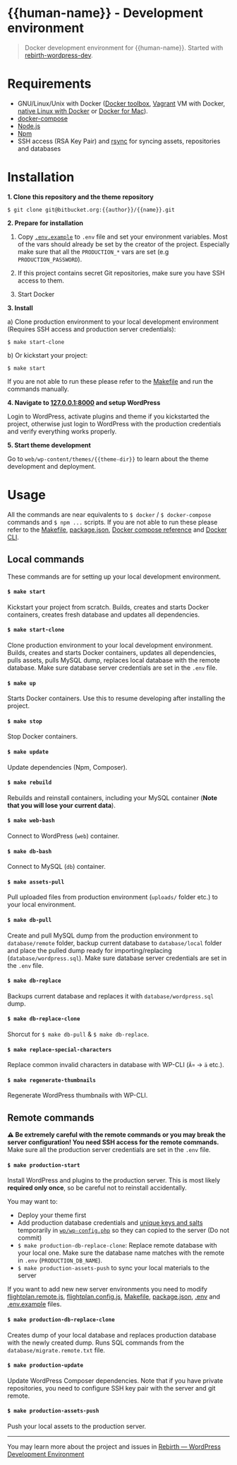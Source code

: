 # {{human-name}} - Development environment

> Docker development environment for {{human-name}}. Started with [rebirth-wordpress-dev](https://github.com/joonasy/rebirth-wordpress-dev.git).

# Requirements

- GNU/Linux/Unix with Docker ([Docker toolbox](https://www.docker.com/products/docker-toolbox), [Vagrant](https://www.vagrantup.com/downloads.html) VM with Docker, [native Linux with Docker](http://docs.docker.com/linux/step_one/) or [Docker for Mac](https://docs.docker.com/docker-for-mac/)).
- [docker-compose](https://github.com/docker/compose)
- [Node.js](http://nodejs.org/)
- [Npm](https://npmpkg.com)
- SSH access (RSA Key Pair) and [rsync](https://linux.die.net/man/1/rsync) for syncing assets, repositories and databases

# Installation

**1. Clone this repository and the theme repository**

```
$ git clone git@bitbucket.org:{{author}}/{{name}}.git
```

**2. Prepare for installation**

1. Copy [`.env.example`](.env.example) to `.env` file and set your environment variables. Most of the vars should already be set by the creator of the project. Especially make sure that all the `PRODUCTION_*` vars are set (e.g `PRODUCTION_PASSWORD`).

2. If this project contains secret Git repositories, make sure you have SSH access to them.

3. Start Docker

**3. Install**

a) Clone production environment to your local development environment (Requires SSH access and production server credentials):

```
$ make start-clone
```

b) Or kickstart your project:

```
$ make start
```

If you are not able to run these please refer to the [Makefile](Makefile) and run the commands manually.

**4. Navigate to [127.0.0.1:8000](http://127.0.0.1:8000) and setup WordPress**

Login to WordPress, activate plugins and theme if you kickstarted the project, otherwise just login to WordPress with the production credentials and verify everything works properly.

**5. Start theme development**

Go to `web/wp-content/themes/{{theme-dir}}` to learn about the theme development and deployment.

# Usage

All the commands are near equivalents to `$ docker` / `$ docker-compose` commands and `$ npm ...` scripts. If you are not able to run these please refer to the [Makefile](Makefile), [package.json](package.json), [Docker compose reference](https://docs.docker.com/compose/reference) and [Docker CLI](https://docs.docker.com/engine/reference/commandline/).

## Local commands

These commands are for setting up your local development environment.

#### `$ make start`

Kickstart your project from scratch. Builds, creates and starts Docker containers, creates fresh database and updates all dependencies.

#### `$ make start-clone`

Clone production environment to your local development environment. Builds, creates and starts Docker containers, updates all dependencies, pulls assets, pulls MySQL dump, replaces local database with the remote database. Make sure database server credentials are set in the `.env` file.

#### `$ make up`

Starts Docker containers. Use this to resume developing after installing the project.

#### `$ make stop`

Stop Docker containers.

#### `$ make update`

Update dependencies (Npm, Composer).

#### `$ make rebuild`

Rebuilds and reinstall containers, including your MySQL container (**Note that you will lose your current data**).

#### `$ make web-bash`

Connect to WordPress (`web`) container.

#### `$ make db-bash`

Connect to MySQL (`db`) container.

#### `$ make assets-pull`

Pull uploaded files from production environment (`uploads/` folder etc.) to your local environment.

#### `$ make db-pull`

Create and pull MySQL dump from the production environment to `database/remote` folder, backup current database to `database/local` folder and place the pulled dump ready for importing/replacing (`database/wordpress.sql`). Make sure database server credentials are set in the `.env` file.

#### `$ make db-replace`

Backups current database and replaces it with `database/wordpress.sql` dump.

#### `$ make db-replace-clone`

Shorcut for `$ make db-pull` & `$ make db-replace`.

#### `$ make replace-special-characters`

Replace common invalid characters in database with WP-CLI (`Ã¤` -> `ä` etc.).

#### `$ make regenerate-thumbnails`

Regenerate WordPress thumbnails with WP-CLI.

## Remote commands

**:warning: Be extremely careful with the remote commands or you may break the server configuration! You need SSH access for the remote commands.** Make sure all the production server credentials are set in the `.env` file.

#### `$ make production-start`

Install WordPress and plugins to the production server. This is most likely **required only once**, so be careful not to reinstall accidentally.

You may want to:

- Deploy your theme first
- Add production database credentials and [unique keys and salts](https://api.wordpress.org/secret-key/1.1/salt/) temporarily in [`wp/wp-config.php`](wp/wp-config.php) so they can copied to the server (Do not commit)
- `$ make production-db-replace-clone`: Replace remote database with your local one. Make sure the database name matches with the remote in `.env` (`PRODUCTION_DB_NAME`).
- `$ make production-assets-push` to sync your local materials to the server

If you want to add new new server environments you need to modify [flightplan.remote.js](flightplan.remote.js), [flightplan.config.js](flightplan.config.js), [Makefile](Makefile), [package.json](package.json), [.env](.env) and [.env.example](.env.example) files.

#### `$ make production-db-replace-clone`

Creates dump of your local database and replaces production database with the newly created dump. Runs SQL commands from the `database/migrate.remote.txt` file.

#### `$ make production-update`

Update WordPress Composer dependencies. Note that if you have private repositories, you need to configure SSH key pair with the server and git remote.

#### `$ make production-assets-push`

Push your local assets to the production server.

---

You may learn more about the project and issues in [Rebirth — WordPress Development Environment](https://github.com/joonasy/rebirth-wordpress-dev)
